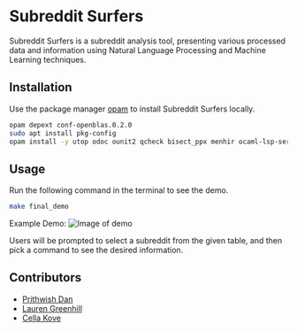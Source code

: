 # Subreddit Surfers

Subreddit Surfers is a subreddit analysis tool, presenting various processed data and information using Natural Language Processing and Machine Learning techniques. 

## Installation

Use the package manager [opam](https://opam.ocaml.org/doc/Usage.html) to install Subreddit Surfers locally.

```bash
opam depext conf-openblas.0.2.0
sudo apt install pkg-config
opam install -y utop odoc ounit2 qcheck bisect_ppx menhir ocaml-lsp-server ocamlformat ocamlformat-rpc ANSITerminal pyml owl
```

## Usage
Run the following command in the terminal to see the demo.

```bash
make final_demo
```

Example Demo:
![Image of demo](https://i.ibb.co/1ZscHb3/image.png)

Users will be prompted to select a subreddit from the given table, and then pick a command to see the desired information.

## Contributors
* [Prithwish Dan](https://github.com/pdan101)
* [Lauren Greenhill](https://github.com/ljgreenhill)
* [Cella Kove](https://github.com/viola1963)


